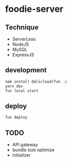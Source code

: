 # foodie-server

## Technique

- ServerLess
- NodeJS
- MySQL
- ExpressJS

## development

```bash
npm install @alicloud/fun -g
yarn dev
fun local start
```

## deploy

```bash
fun deploy
```

## TODO

- API gateway
- bundle size optimize
- initializer
